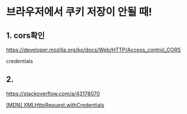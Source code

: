 # 브라우저에서 쿠키 저장이 안될 때!

## 1. cors확인

https://developer.mozilla.org/ko/docs/Web/HTTP/Access_control_CORS

credentials

## 2. 

https://stackoverflow.com/a/43178070

[[MDN] XMLHttpRequest.withCredentials](https://developer.mozilla.org/en-US/docs/Web/API/XMLHttpRequest/withCredentials)

